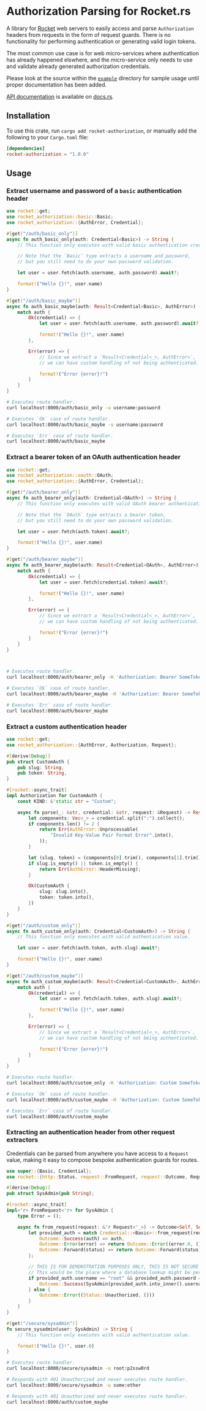 # Authorization Parsing for Rocket.rs

A library for [Rocket](https://github.com/SergioBenitez/Rocket) web servers to easily access and parse `Authorization` headers from requests in the form of request guards. There is no functionality for performing authentication or generating valid login tokens.

The most common use case is for web micro-services where authentication has already happened elswhere, and the micro-service only needs to use and validate already generated authorization credentials.

Please look at the source within the [`example`](./example) directory for sample usage until proper documentation has been added.

[API documentation](https://docs.rs/rocket-authorization/1.0.0/rocket_authorization/) is available on [docs.rs](https://docs.rs/).

## Installation

To use this crate, run `cargo add rocket-authorization`, or manually add the following to your `Cargo.toml` file:

```toml
[dependencies]
rocket-authorization = "1.0.0"
```

## Usage

### Extract username and password of a `basic` authentication header

```rust
use rocket::get;
use rocket_authorization::basic::Basic;
use rocket_authorization::{AuthError, Credential};

#[get("/auth/basic_only")]
async fn auth_basic_only(auth: Credential<Basic>) -> String {
    // This function only executes with valid basic authentication credentials.

    // Note that the `Basic` type extracts a username and password,
    // but you still need to do your own password validation.

    let user = user.fetch(auth.username, auth.password).await?;

    format!("Hello {}!", user.name)
}

#[get("/auth/basic_maybe")]
async fn auth_basic_maybe(auth: Result<Credential<Basic>, AuthError>) -> String {
    match auth {
        Ok(credential) => {
            let user = user.fetch(auth.username, auth.password).await?;

            format!("Hello {}!", user.name)
        },

        Err(error) => {
            // Since we extract a `Result<Credential<_>, AuthError>`,
            // we can have custom handling of not being authenticated.

            format!("Error {error}!")
        }
    }
}
```

```sh
# Executes route handler.
curl localhost:8000/auth/basic_only -u username:password

# Executes `Ok` case of route handler.
curl localhost:8000/auth/basic_maybe -u username:password

# Executes `Err` case of route handler.
curl localhost:8000/auth/basic_maybe
```

### Extract a bearer token of an OAuth authentication header

```rust
use rocket::get;
use rocket_authorization::oauth::OAuth;
use rocket_authorization::{AuthError, Credential};

#[get("/auth/bearer_only")]
async fn auth_bearer_only(auth: Credential<OAuth>) -> String {
    // This function only executes with valid OAuth bearer authentication token.

    // Note that the `OAuth` type extracts a bearer token,
    // but you still need to do your own password validation.

    let user = user.fetch(auth.token).await?;

    format!("Hello {}!", user.name)
}

#[get("/auth/bearer_maybe")]
async fn auth_bearer_maybe(auth: Result<Credential<OAuth>, AuthError>) -> String {
    match auth {
        Ok(credential) => {
            let user = user.fetch(credential.token).await?;

            format!("Hello {}!", user.name)
        },

        Err(error) => {
            // Since we extract a `Result<Credential<_>, AuthError>`,
            // we can have custom handling of not being authenticated.

            format!("Error {error}!")
        }
    }
}
```

```sh


# Executes route handler.
curl localhost:8000/auth/bearer_only -H 'Authorization: Bearer SomeTokenHere'

# Executes `Ok` case of route handler.
curl localhost:8000/auth/bearer_maybe -H 'Authorization: Bearer SomeTokenHere'

# Executes `Err` case of route handler.
curl localhost:8000/auth/bearer_maybe
```

### Extract a custom authentication header

```rust
use rocket::get;
use rocket_authorization::{AuthError, Authorization, Request};

#[derive(Debug)]
pub struct CustomAuth {
    pub slug: String,
    pub token: String,
}

#[rocket::async_trait]
impl Authorization for CustomAuth {
    const KIND: &'static str = "Custom";

    async fn parse(_: &str, credential: &str, request: &Request) -> Result<Self, AuthError> {
        let components: Vec<_> = credential.split(":").collect();
        if components.len() != 2 {
            return Err(AuthError::Unprocessable(
                "Invalid Key-Value Pair Format Error".into(),
            ));
        }

        let (slug, token) = (components[0].trim(), components[1].trim());
        if slug.is_empty() || token.is_empty() {
            return Err(AuthError::HeaderMissing);
        }

        Ok(CustomAuth {
            slug: slug.into(),
            token: token.into(),
        })
    }
}

#[get("/auth/custom_only")]
async fn auth_custom_only(auth: Credential<CustomAuth>) -> String {
    // This function only executes with valid authentication value.

    let user = user.fetch(auth.token, auth.slug).await?;

    format!("Hello {}!", user.name)
}

#[get("/auth/custom_maybe")]
async fn auth_custom_maybe(auth: Result<Credential<CustomAuth>, AuthError>) -> String {
    match auth {
        Ok(credential) => {
            let user = user.fetch(auth.token, auth.slug).await?;

            format!("Hello {}!", user.name)
        },

        Err(error) => {
            // Since we extract a `Result<Credential<_>, AuthError>`,
            // we can have custom handling of not being authenticated.

            format!("Error {error}!")
        }
    }
}
```

```sh
# Executes route handler.
curl localhost:8000/auth/custom_only -H 'Authorization: Custom SomeTokenHere:SomeSlugHere'

# Executes `Ok` case of route handler.
curl localhost:8000/auth/custom_maybe -H 'Authorization: Custom SomeTokenHere:SomeSlugHere'

# Executes `Err` case of route handler.
curl localhost:8000/auth/custom_maybe
```

### Extracting an authentication header from other request extractors

Credentials can be parsed from anywhere you have access to a `Request` value,
making it easy to compose bespoke authentication guards for routes.

```rust
use super::{Basic, Credential};
use rocket::{http::Status, request::FromRequest, request::Outcome, Request};

#[derive(Debug)]
pub struct SysAdmin(pub String);

#[rocket::async_trait]
impl<'r> FromRequest<'r> for SysAdmin {
    type Error = ();

    async fn from_request(request: &'r Request<'_>) -> Outcome<Self, Self::Error> {
        let provided_auth = match Credential::<Basic>::from_request(request).await {
            Outcome::Success(auth) => auth,
            Outcome::Error(error) => return Outcome::Error((error.0, ())),
            Outcome::Forward(status) => return Outcome::Forward(status),
        };

        // THIS IS FOR DEMONSTRATION PURPOSES ONLY, THIS IS NOT SECURE USAGE!
        // This would be the place where a database lookup might be performed.
        if provided_auth.username == "root" && provided_auth.password == "p2ssw0rd" {
            Outcome::Success(SysAdmin(provided_auth.into_inner().username))
        } else {
            Outcome::Error((Status::Unauthorized, ()))
        }
    }
}

#[get("/secure/sysadmin")]
fn secure_sysadmin(user: SysAdmin) -> String {
    // This function only executes with valid authentication value.

    format!("Hello {}!", user.0)
}
```

```sh
# Executes route handler.
curl localhost:8000/secure/sysadmin -u root:p2ssw0rd

# Responds with 401 Unauthorized and never executes route handler.
curl localhost:8000/secure/sysadmin -u some:other

# Responds with 401 Unauthorized and never executes route handler.
curl localhost:8000/auth/custom_maybe
```
